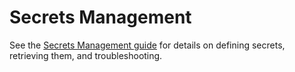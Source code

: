 # Secrets Management

See the [Secrets Management guide](http://docs.datadoghq.com/agent/guide/secrets-management) for details on defining secrets, retrieving them, and troubleshooting.